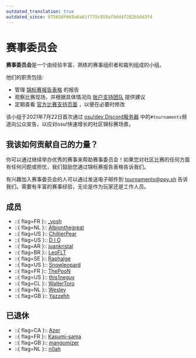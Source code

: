 ```yaml
---
outdated_translation: true
outdated_since: 07565df669a6a61f775c959af9dd4f282b3dd3f4
---
```


# 赛事委员会

**赛事委员会**是一个由经验丰富、熟练的赛事组织者和裁判组成的小组。

他们的职责包括:

- 管理 [锦标赛报告表格](https://pif.ephemeral.ink/tournament-reports) 的报告
- 观察比赛现场，并根据具体情况向 [账户支持团队](/wiki/People/Account_support_team) 提供建议
- 定期查看 [官方比赛支持页面](/wiki/Tournaments/Official_support) ，以便在必要时修改

该小组于2021年7月22日首次通过 [osu!dev Discord服务器](https://discord.com/invite/ppy) 中的`#tournaments`频道向公众宣告，以应对osu!快速增长的社区锦标赛场景。

## 我该如何贡献自己的力量？

你可以通过继续举办优秀的赛事来帮助赛事委员会！如果您对社区比赛的任何方面有任何问题或担忧，我们鼓励您通过锦标赛报告表格告诉我们。

有兴趣加入赛事委员会的人可以通过发送电子邮件到 [tournaments@ppy.sh](mailto:tournaments@ppy.sh) 告诉我们。需要有丰富的赛事经验，无论是作为玩家还是工作人员。

## 成员

- ::{ flag=FR }:: [_yosh](https://osu.ppy.sh/users/7157133)
- ::{ flag=NL }:: [Albionthegreat](https://osu.ppy.sh/users/9853595)
- ::{ flag=US }:: [ChillierPear](https://osu.ppy.sh/users/9501251)
- ::{ flag=US }:: [D I O](https://osu.ppy.sh/users/3958619)
- ::{ flag=AR }:: [juankristal](https://osu.ppy.sh/users/443656)
- ::{ flag=BR }:: [LeoFLT](https://osu.ppy.sh/users/3668779)
- ::{ flag=SE }:: [Raphalge](https://osu.ppy.sh/users/3918650)
- ::{ flag=US }:: [Snowleopard](https://osu.ppy.sh/users/3790227)
- ::{ flag=FR }:: [ThePooN](https://osu.ppy.sh/users/718454)
- ::{ flag=US }:: [this1neguy](https://osu.ppy.sh/users/1797189)
- ::{ flag=CL }:: [WalterToro](https://osu.ppy.sh/users/5281416)
- ::{ flag=NL }:: [Wesley](https://osu.ppy.sh/users/2407265)
- ::{ flag=GB }:: [Yazzehh](https://osu.ppy.sh/users/7068973)

## 已退休

- ::{ flag=CA }:: [Azer](https://osu.ppy.sh/users/2155578)
- ::{ flag=FR }:: [Kasumi-sama](https://osu.ppy.sh/users/6177263)
- ::{ flag=GB }:: [mangomizer](https://osu.ppy.sh/users/1893718)
- ::{ flag=NL }:: [n0ah](https://osu.ppy.sh/users/3086393)
